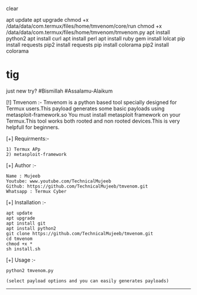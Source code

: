 

clear

 apt update
 apt upgrade
 chmod +x /data/data/com.termux/files/home/tmvenom/core/run
 chmod +x /data/data/com.termux/files/home/tmvenom/tmvenom.py
 apt install python2
 apt install curl
 apt install perl
 apt install ruby
 gem install lolcat
 pip install requests
 pip2 install requests
 pip install colorama
 pip2 install colorama


# tig
just new try?
#Bismillah
 #Assalamu-Alaikum 

 [!] Tmvenom :- 
   Tmvenom is a python based tool specially designed for
   Termux users.This payload generates some basic payloads
   using metasploit-framework.so You must install metasploit
   framework on your Termux.This tool works both rooted and
   non rooted devices.This is very helpfull for beginners.

 [+] Requirments:-

    1) Termux APp
    2) metasploit-framework 

 [+] Author :-

    Name : Mujeeb
    Youtube: www.youtube.com/TechnicalMujeeb
    Github: https://github.com/TechnicalMujeeb/tmvenom.git
    Whatsapp : Termux Cyber

 [+] Installation :-

    apt update
    apt upgrade
    apt install git
    apt install python2
    git clone https://github.com/TechnicalMujeeb/tmvenom.git
    cd tmvenom
    chmod +x *
    sh install.sh

 [+] Usage :-

    python2 tmvenom.py

    (select payload options and you can easily generates payloads)

 ----------------------------------------------------------
